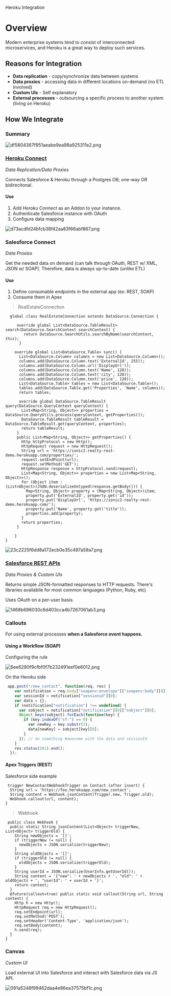 Heroku Integration

# Overview

Modern enterprise systems tend to consist of interconnected microservices, and Heroku is a great way to deploy such services.

## Reasons for Integration

* **Data replication** - copy/synchronize data between systems
* **Data proxies** - accessing data in different locations on-demand (no ETL involved)
* **Custom UIs** - Self explanatory
* **External processes** - outsourcing a specific process to another system (living on Heroku)

## How We Integrate

### Summary

![df5804367f951aeabe9ea98a925311e2.png](../../_resources/80df7c91e745482e95da8c11ad2ce88d.png)

### [Heroku Connect](https://devcenter.heroku.com/articles/heroku-connect)

*Data Replication/Data Proxies*

Connects Salesforce & Heroku through a Postgres DB; one-way OR bidirecitonal.

#### Use
1. Add *Heroku Connect* as an Addon to your instance.
1. Authenticate Salesforce instance with OAuth
2. Configure data mapping

![d73acdfd24bfcb38f42aa83f66abf867.png](../../_resources/509ab863d0694332a35a3f1e37974243.png)

### Salesforce Connect

*Data Proxies*

Get the needed data on demand (can talk through OAuth, REST w/ XML, JSON w/ SOAP). Therefore, data is always up-to-date (unlike ETL)

#### Use
1. Define consumable endpoints in the external app (ex: REST, SOAP)
2. Consume them in Apex

> RealEstateConnection
```Apex
  global class RealEstateConnection extends DataSource.Connection {
 
	 override global List<DataSource.TableResult> search(DataSource.SearchContext searchContext) {
	    return DataSource.SearchUtils.searchByName(searchContext, this);
	  }
	
	override global List<DataSource.Table> sync() {
	  List<DataSource.Column> columns = new List<DataSource.Column>();
	  columns.add(DataSource.Column.text('ExternalId', 255));
	  columns.add(DataSource.Column.url('DisplayUrl'));
	  columns.add(DataSource.Column.text('Name', 128));
	  columns.add(DataSource.Column.text('city', 128));
	  columns.add(DataSource.Column.text('price', 128));
	  List<DataSource.Table> tables = new List<DataSource.Table>();
	  tables.add(DataSource.Table.get('Properties', 'Name', columns));
	  return tables;
	  
	  override global DataSource.TableResult query(DataSource.QueryContext queryContext) {
	   List<Map<String, Object>> properties = DataSource.QueryUtils.process(queryContext, getProperties());
	   DataSource.TableResult tableResult = DataSource.TableResult.get(queryContext, properties);
	   return tableResult;
	 }
	 public List<Map<String, Object>> getProperties() {
	   Http httpProtocol = new Http();
	   HttpRequest request = new HttpRequest();
	   String url = 'https://ionic2-realty-rest-demo.herokuapp.com/properties/';
	   request.setEndPoint(url);
	   request.setMethod('GET');
	   HttpResponse response = httpProtocol.send(request);
	   List<Map<String, Object>> properties = new List<Map<String, Object>>();
	   for (Object item : (List<Object>)JSON.deserializeUntyped(response.getBody())) {
	     Map<String, Object> property = (Map<String, Object>)item;
	     property.put('ExternalId', property.get('id'));
	     property.put('DisplayUrl', 'https://ionic2-realty-rest-demo.herokuapp.com/');
	     property.put('Name', property.get('title'));
	     properties.add(property);
	   }
	   return properties;
	 }
	
	}
}

```

![23c2225f6dd8a172ecb0e35c497a59a7.png](../../_resources/575c32475b7a4288838e366748b4f594.png)

### [Salesforce REST APIs](https://developer.salesforce.com/docs/atlas.en-us.api_rest.meta/api_rest/intro_what_is_rest_api.htm)

*Data Proxies & Custom UIs*

Returns simple JSON-formatted responses to HTTP requests. There's libraries availabile for most common languages (Python, Ruby, etc)

Uses OAuth on a per-user basis.

![1468b696030c6d403cca4b7267061ab3.png](../../_resources/3fdb0bd4e4bd46d1836dc5f0a5b76186.png)

### Callouts

For using external processes **when a Salesforce event happens.**

#### Using a Workflow (SOAP)

Configuring the rule

![6ee6280f9cfbf0f7b232491eef0e6012.png](../../_resources/a63f780ee1064eac8f66f1400f8edd5b.png)

On the Heroku side

```javascript
 app.post("/new_contact", function(req, res) {
    var notification = req.body["soapenv:envelope"]["soapenv:body"][0]["notifications"][0];
    var sessionId = notification["sessionid"][0];
    var data = {};
    if (notification["notification"] !== undefined) {
      var sobject = notification["notification"][0]["sobject"][0];
      Object.keys(sobject).forEach(function(key) {
        if (key.indexOf("sf:") == 0) {
          var newKey = key.substr(3);
          data[newKey] = sobject[key][0];
        }
      }); // do something #awesome with the data and sessionId
    }
    res.status(201).end();
  }); 
```

#### Apex Triggers (REST)

Salesforce side example

```apex
 trigger NewContactWebhookTrigger on Contact (after insert) {
  String url = 'https://foo.herokuapp.com/new_contact';
  String content = Webhook.jsonContent(Trigger.new, Trigger.old);
  Webhook.callout(url, content);
} 
```

> Webhook
```Apex
 public class Webhook {
  public static String jsonContent(List<Object> triggerNew, List<Object> triggerOld) {
    String newObjects = '[]';
    if (triggerNew != null) {
      newObjects = JSON.serialize(triggerNew);
    }
    String oldObjects = '[]';
    if (triggerOld != null) {
      oldObjects = JSON.serialize(triggerOld);
    }
    String userId = JSON.serialize(UserInfo.getUserId());
    String content = '{"new": ' + newObjects + ', "old": ' + oldObjects + ', "userId": ' + userId + '}';
    return content;
  }
  @future(callout=true) public static void callout(String url, String content) {
    Http h = new Http();
    HttpRequest req = new HttpRequest();
    req.setEndpoint(url);
    req.setMethod('POST');
    req.setHeader('Content-Type', 'application/json');
    req.setBody(content);
    h.send(req);
  }
} 
```

### Canvas

*Custom UI*

Load external UI into Salesforce and interact with Salesforce data via JS API.

![091a5248f99462daa4e86ea37575bf1c.png](../../_resources/94db5fea45ae4407ab7ffe4a92d79ea8.png)

